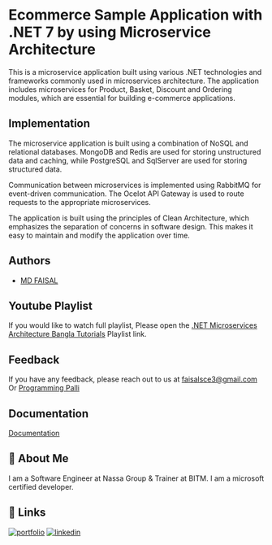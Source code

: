 # Ecommerce Sample Application with .NET 7 by using Microservice Architecture
This is a microservice application built using various .NET technologies and frameworks commonly used in microservices architecture. The application includes microservices for Product, Basket, Discount and Ordering modules, which are essential for building e-commerce applications.

## Implementation

The microservice application is built using a combination of NoSQL and relational databases. MongoDB and Redis are used for storing unstructured data and caching, while PostgreSQL and SqlServer are used for storing structured data.

Communication between microservices is implemented using RabbitMQ for event-driven communication. The Ocelot API Gateway is used to route requests to the appropriate microservices.

The application is built using the principles of Clean Architecture, which emphasizes the separation of concerns in software design. This makes it easy to maintain and modify the application over time.

## Authors

- [MD FAISAL](https://faisalcse1.gitlab.io/home)

## Youtube Playlist

If you would like to watch full playlist, Please open the [.NET Microservices Architecture Bangla Tutorials](https://www.youtube.com/watch?v=G-zu-loz4qI&list=PLqCbg_KAOnCfGhU8iK-a-jyuQfvM-i1w7) Playlist link.

## Feedback

If you have any feedback, please reach out to us at faisalsce3@gmail.com
Or
[Programming Palli](https://www.facebook.com/programmingpalli)


## Documentation

[Documentation](https://linktodocumentation)


## 🚀 About Me
I am a Software Engineer at Nassa Group & Trainer at BITM. I am a microsoft certified developer.


## 🔗 Links
[![portfolio](https://img.shields.io/badge/my_portfolio-000?style=for-the-badge&logo=ko-fi&logoColor=white)](https://faisalcse1.gitlab.io/home)
[![linkedin](https://img.shields.io/badge/linkedin-0A66C2?style=for-the-badge&logo=linkedin&logoColor=white)](https://www.linkedin.com/in/mdfaisal-2)
